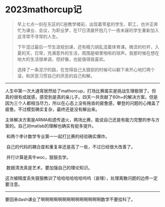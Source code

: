 # 2023mathorcup记

> 早上七点一刻在东区的C座教学楼前，出现着零星的学生、职工，也许正奔忙为课业、会议，为职业梦，在17日清晨怀抱几个一夜未寐的学生重新加入这寻常不寻常的人生。
>
> 下午混过最后一节生涯规划课，还有精力胡乱混着体育课。微烫的栏杆，入夏的天，日常，充满意外的生活，周围是噼里啪啦的球声。我那时候在想在地大的生活很单调，但好像，也挺值得我喜欢。
>
> 选择了一条泥泞的路，在觉得自己太狼狈的时候可以躺下来开心地打两个滚，和厌恶习惯自己的厌恶的自己和解。

---

​	人生中第一次大通宵居然给了mathorcup，打场比赛属实是挑战生理极限了。但真的很有成就感，感受到是真的亲儿子。四天一共贡献了60h+的解决方案，但是因为三个人都相当尽力，所以在心态上没有拖沓的疲惫感，攀登的问题的心掩盖了疲惫。不过模型确实复杂，最终还是没有解出来。

​	主体解决方案是ARMA和遗传退火，两场比赛，能说自己还是有能力完整的参与方案的。自己对matlab的理解也确实有挺多提升。

​	和两个李计数学专业第一一起打比赛的经验确实爆炸。

​	自己的代码的耦合度和重复率还是高了一些，不过已经很大改善了。

​	并行计算是真牛woc，狠狠去学。

​	数据清洗真是艺术，要加强自己的理论知识。

​	这次被精度丢失狠狠教训了哈哈哈哈哈哈呜呜（哀嚎），处理离散问题的边界一定要注意。

---

要回来dash课业了啊啊啊啊啊啊啊啊啊啊啊啊啊啊数学不要挂科了。

